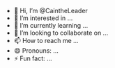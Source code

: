 - 👋 Hi, I’m @CaintheLeader
- 👀 I’m interested in ...
- 🌱 I’m currently learning ...
- 💞️ I’m looking to collaborate on ...
- 📫 How to reach me ...
- 😄 Pronouns: ...
- ⚡ Fun fact: ...

<!---
CaintheLeader/CaintheLeader is a ✨ special ✨ repository because its `README.md` (this file) appears on your GitHub profile.
You can click the Preview link to take a look at your changes.
--->
